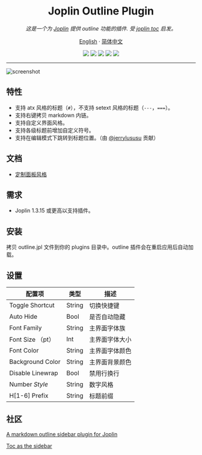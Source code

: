 <div align="center">
  <h1>Joplin Outline Plugin</h1>
  <i>这是一个为 <a href="https://github.com/laurent22/joplin">Joplin</a> 提供 outline 功能的插件. 受 <a href="https://github.com/laurent22/joplin/tree/dev/packages/app-cli/tests/support/plugins/toc/">joplin toc</a> 启发。</i>
  <p align="center">
    <a href="README.md">English</a>
    ·
    <a href="README.zh-CN.md">简体中文</a>
    <br />
  </p>
  <p>
    <img src="https://img.shields.io/github/issues/cqroot/joplin-outline?style=flat-square" />
    <img src="https://img.shields.io/github/license/cqroot/joplin-outline?style=flat-square" />
    <img src="https://img.shields.io/npm/v/joplin-plugin-outline?label=version&style=flat-square" />
    <img src="https://img.shields.io/github/downloads/cqroot/joplin-outline/total?label=github%20downloads&style=flat-square" />
    <img src="https://img.shields.io/npm/dt/joplin-plugin-outline?label=npm%20downloads&style=flat-square" />
  </p>
  <hr>
</div>


![screenshot](.github/screenshot.png)

## 特性

- 支持 atx 风格的标题（`#`），不支持 setext 风格的标题（`---`，`===`）。
- 支持右键拷贝 markdown 内链。
- 支持自定义界面风格。
- 支持各级标题前增加自定义符号。
- 支持在编辑模式下跳转到标题位置。（由 [@jerrylususu](https://github.com/jerrylususu/joplin-outline) 贡献）

## 文档

- [定制面板风格](https://github.com/cqroot/joplin-outline/wiki/Custom-panel-style)

## 需求

- Joplin 1.3.15 或更高以支持插件。

## 安装

拷贝 outline.jpl 文件到你的 plugins 目录中。outline 插件会在重启应用后自动加载。

## 设置

| 配置项           | 类型   | 描述           |
| ---------------- | ------ | -------------- |
| Toggle Shortcut  | String | 切换快捷键     |
| Auto Hide        | Bool   | 是否自动隐藏   |
| Font Family      | String | 主界面字体族   |
| Font Size （pt） | Int    | 主界面字体大小 |
| Font Color       | String | 主界面字体颜色 |
| Background Color | String | 主界面背景颜色 |
| Disable Linewrap | Bool   | 禁用行换行     |
| Number <i> Style | String | 数字风格       |
| H[1-6] Prefix    | String | 标题前缀       |

## 社区

[A markdown outline sidebar plugin for Joplin](https://discourse.joplinapp.org/t/a-markdown-outline-sidebar-plugin-for-joplin/13364)

[Toc as the sidebar](https://discourse.joplinapp.org/t/toc-as-the-sidebar/5979/64)
